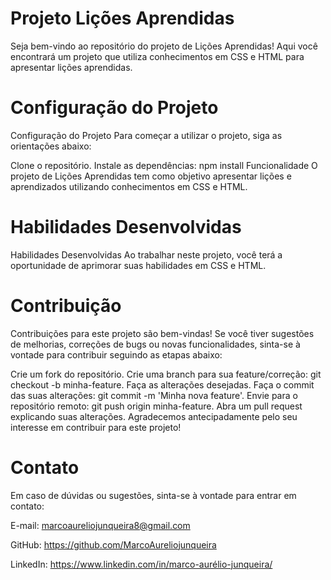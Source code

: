 # Projeto Lições Aprendidas
Seja bem-vindo ao repositório do projeto de Lições Aprendidas! Aqui você encontrará um projeto que utiliza conhecimentos em CSS e HTML para apresentar lições aprendidas.

# Configuração do Projeto 
Configuração do Projeto
Para começar a utilizar o projeto, siga as orientações abaixo:

Clone o repositório.
Instale as dependências:
npm install
Funcionalidade
O projeto de Lições Aprendidas tem como objetivo apresentar lições e aprendizados utilizando conhecimentos em CSS e HTML.

# Habilidades Desenvolvidas 
Habilidades Desenvolvidas
Ao trabalhar neste projeto, você terá a oportunidade de aprimorar suas habilidades em CSS e HTML.

# Contribuição 

Contribuições para este projeto são bem-vindas! Se você tiver sugestões de melhorias, correções de bugs ou novas funcionalidades, sinta-se à vontade para contribuir seguindo as etapas abaixo:

Crie um fork do repositório.
Crie uma branch para sua feature/correção: git checkout -b minha-feature.
Faça as alterações desejadas.
Faça o commit das suas alterações: git commit -m 'Minha nova feature'.
Envie para o repositório remoto: git push origin minha-feature.
Abra um pull request explicando suas alterações.
Agradecemos antecipadamente pelo seu interesse em contribuir para este projeto!

# Contato
Em caso de dúvidas ou sugestões, sinta-se à vontade para entrar em contato:

E-mail: marcoaureliojunqueira8@gmail.com

GitHub: https://github.com/MarcoAureliojunqueira

LinkedIn: https://www.linkedin.com/in/marco-aurélio-junqueira/
